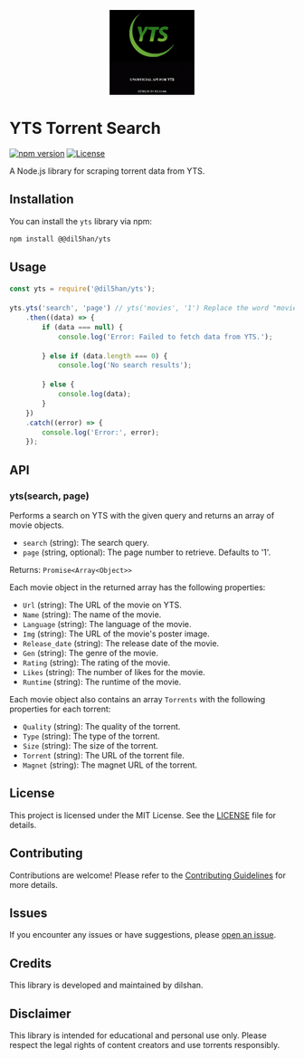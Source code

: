 
<p align="center">
  <a href="" rel="YTS">
    <img width=150px height=150px src="https://raw.githubusercontent.com/ravindudil5han/yts/main/lib/20230709_134408.jpg" alt="YTS">
  </a>
</p>

# YTS Torrent Search

[![npm version](https://img.shields.io/npm/v/@your-username/yts)](https://www.npmjs.com/package/@your-username/yts)
[![License](https://img.shields.io/github/license/your-username/yts)](LICENSE)

A Node.js library for scraping torrent data from YTS.

## Installation

You can install the `yts` library via npm:

```bash
npm install @@dil5han/yts
```

## Usage

```javascript
const yts = require('@dil5han/yts');

yts.yts('search', 'page') // yts('movies', '1') Replace the word "movies" with the search you want to search
    .then((data) => {
        if (data === null) {
            console.log('Error: Failed to fetch data from YTS.');

        } else if (data.length === 0) {
            console.log('No search results');

        } else {
            console.log(data);
        }
    })
    .catch((error) => {
        console.log('Error:', error);
    });
```

## API

### yts(search, page)

Performs a search on YTS with the given query and returns an array of movie objects.

- `search` (string): The search query.
- `page` (string, optional): The page number to retrieve. Defaults to '1'.

Returns: `Promise<Array<Object>>`

Each movie object in the returned array has the following properties:

- `Url` (string): The URL of the movie on YTS.
- `Name` (string): The name of the movie.
- `Language` (string): The language of the movie.
- `Img` (string): The URL of the movie's poster image.
- `Release_date` (string): The release date of the movie.
- `Gen` (string): The genre of the movie.
- `Rating` (string): The rating of the movie.
- `Likes` (string): The number of likes for the movie.
- `Runtime` (string): The runtime of the movie.

Each movie object also contains an array `Torrents` with the following properties for each torrent:

- `Quality` (string): The quality of the torrent.
- `Type` (string): The type of the torrent.
- `Size` (string): The size of the torrent.
- `Torrent` (string): The URL of the torrent file.
- `Magnet` (string): The magnet URL of the torrent.

## License

This project is licensed under the MIT License. See the [LICENSE](LICENSE) file for details.

## Contributing

Contributions are welcome! Please refer to the [Contributing Guidelines](CONTRIBUTING.md) for more details.

## Issues

If you encounter any issues or have suggestions, please [open an issue](https://github.com/your-username/yts/issues).

## Credits

This library is developed and maintained by dilshan.

## Disclaimer

This library is intended for educational and personal use only. Please respect the legal rights of content creators and use torrents responsibly.


